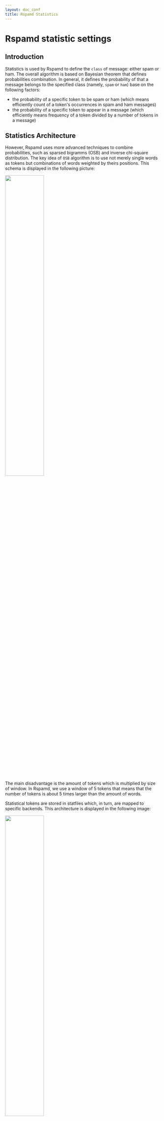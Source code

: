 ```yaml
---
layout: doc_conf
title: Rspamd Statistics
---
```

# Rspamd statistic settings

## Introduction

Statistics is used by Rspamd to define the `class` of message: either spam or ham. The overall algorithm is based on Bayesian theorem
that defines probabilities combination. In general, it defines the probability of that a message belongs to the specified class (namely, `spam` or `ham`)
base on the following factors:

- the probability of a specific token to be spam or ham (which means efficiently count of a token's occurrences in spam and ham messages)
- the probability of a specific token to appear in a message (which efficiently means frequency of a token divided by a number of tokens in a message)

## Statistics Architecture

However, Rspamd uses more advanced techniques to combine probabilities, such as sparsed bigramms (OSB) and inverse chi-square distribution.
The key idea of `OSB` algorithm is to use not merely single words as tokens but combinations of words weighted by theirs positions.
This schema is displayed in the following picture:

<img class="img-responsive" width="50%" src="{{ site.baseurl }}/img/rspamd-schemes.004.png">

The main disadvantage is the amount of tokens which is multiplied by size of window. In Rspamd, we use a window of 5 tokens that means that
the number of tokens is about 5 times larger than the amount of words.

Statistical tokens are stored in statfiles which, in turn, are mapped to specific backends. This architecture is displayed in the following image:

<img class="img-responsive" width="50%" src="{{ site.baseurl }}/img/rspamd-schemes.005.png">

## Statistics Configuration

Starting from Rspamd 1.0, we propose to use `sqlite3` as backed and `osb` as tokenizer. That also enables additional features, such as tokens normalization and
metainformation in statistics. The following configuration demonstrates the recommended statistics configuration:

~~~ucl
# Classifier's algorithm is BAYES
classifier "bayes" {
    tokenizer {
        name = "osb";
    }

    # Unique name used to learn the specific classifier
    name = "common_bayes";

    cache {
        path = "${DBDIR}/learn_cache.sqlite";
    }

    # Minimum number of words required for statistics processing
    min_tokens = 11;
    # Minimum learn count for both spam and ham classes to perform classification
    min_learns = 200;

    backend = "sqlite3";
    languages_enabled = true;
    statfile {
        symbol = "BAYES_HAM";
        path = "${DBDIR}/bayes.ham.sqlite";
        spam = false;
    }
    statfile {
        symbol = "BAYES_SPAM";
        path = "${DBDIR}/bayes.spam.sqlite";
        spam = true;
    }
}
~~~

It is also possible to organize per-user statistics using SQLite3 backend. However, you should ensure that Rspamd is called at the
finally delivery stage (e.g. LDA mode) to avoid multi-recipients messages. In case of a multi-recipient message, Rspamd would just use the
first recipient for user-based statistics which might be inappropriate for your configuration (however, Rspamd prefers SMTP recipients over MIME ones and prioritize
the special LDA header called `Delivered-To` that can be appended by `-d` options for `rspamc`). To enable per-user statistics, just add `users_enabled = true` property
to the **classifier** configuration. You can use per-user and per-language statistics simultaneously. For both types of statistics, Rspamd also
looks to the default language and default user's statistics allowing to have the common set of tokens shared for all users/languages.

### Classifier and headers
The classifer will only learn headers that are defined in `classify_headers` in the `options.inc` file.  It is therefore not necessary to remove any headers added (such as X-Spam or others) before learning, as these headers will not be used for classification.

## Using Lua scripts for `per_user` classifier

It is also possible to create custom Lua scripts to use customized user or language for a specific task. Here is an example
of such a script for extracting domain names from recipients organizing thus per-domain statistics:

~~~ucl
classifier "bayes" {
    tokenizer {
        name = "osb";
    }

    name = "bayes2";

    min_tokens = 11;
    min_learns = 200;

    backend = "sqlite3";
    per_language = true;
    per_user = <<EOD
return function(task)
    local rcpt = task:get_recipients(1)

if rcpt then
    one_rcpt = rcpt[1]
    if one_rcpt['domain'] then
        return one_rcpt['domain']
    end
end

return nil
end
EOD
    statfile {
        path = "/tmp/bayes2.spam.sqlite";
        symbol = "BAYES_SPAM2";
    }
    statfile {
        path = "/tmp/bayes2.ham.sqlite";
        symbol = "BAYES_HAM2";
    }
}
~~~

## Applying per-user and per-language statistics

From version 1.1, Rspamd uses independent statistics for users and joint statistics for languages. That means the following:

* If `per_user` is enabled then Rspamd looks for users statistics **only**
* If `per_language` is enabled then Rspamd looks for language specific statistics **plus** language independent statistics

It is different from 1.0 version where the second approach was used for both cases.

## Using multiple classifiers

Rspamd allows to learn and to check multiple classifiers for a single messages. This might be useful, for example, if you have common and per user statistics. It is even possible to use the same statfiles for these purposes. Classifiers **might** have the same symbols (thought it is not recommended) and they should have a **unique** `name` attribute that is used for learning. Here is an example of such a configuration:

~~~ucl
classifier "bayes" {
    tokenizer {
        name = "osb";
    }

    name = "users";
    min_tokens = 11;
    min_learns = 200;
    backend = "sqlite3";
    per_language = true;
    per_user = true;

    statfile {
        path = "/tmp/bayes.spam.sqlite";
        symbol = "BAYES_SPAM_USER";
    }
    statfile {
        path = "/tmp/bayes.ham.sqlite";
        symbol = "BAYES_HAM_USER";
    }
}

classifier "bayes" {
    tokenizer {
        name = "osb";
    }

    name = "common";
    min_tokens = 11;
    min_learns = 200;
    backend = "sqlite3";
    per_language = true;

    statfile {
        path = "/tmp/bayes.spam.sqlite";
        symbol = "BAYES_SPAM";
    }
    statfile {
        path = "/tmp/bayes.ham.sqlite";
        symbol = "BAYES_HAM";
    }
}
~~~

To learn specific classifier, you can use `-c` option for `rspamc` (or `Classifier` HTTP header):

	rspamc -c bayes learn_spam ...
	rspamc -c bayes_user -d user@example.com learn_ham ...

## Redis statistics

From version 1.1, it is also possible to specify Redis as a backend for statistics and cache of learned messages. Redis is recommended for clustered configurations as it allows simultaneous learn and checks and, besides, is very fast. To setup Redis, you could use redis backend for a classifier (cache is set to the same servers accordingly).

The following configuration is a full featured example of how you can set up redis for the statistics. Please edit `/etc/rspamd/local.d/statistic.conf` and paste the code.

For a redis classifier, you need to set the backend to `redis`. If you want to have bayes auto learning, you need to tell it to the configuration file. See below for further explanations on this parameter.

Bayes tokens can be stored per user when you define a LUA function.

The statfile parameters are used for the key names in redis. You should also specify, which symbol is spam and which is for ham.

At the end of this configuration file, you find a learning condition LUA function. It keeps track of already learned tokens.

~~~ucl
classifier "bayes" {
    tokenizer {
    name = "osb";
    }

    backend = "redis";
    servers = "127.0.0.1:6379";
    min_tokens = 11;
    min_learns = 200;
    autolearn = true;

    per_user = <<EOD
return function(task)
    local rcpt = task:get_recipients(1)

if rcpt then
    one_rcpt = rcpt[1]
    if one_rcpt['domain'] then
        return one_rcpt['domain']
    end
end

return nil
end
EOD

    statfile {
        symbol = "BAYES_HAM";
        spam = false;
    }
    statfile {
        symbol = "BAYES_SPAM";
        spam = true;
    }
    learn_condition =<<EOD
return function(task, is_spam, is_unlearn)
    local prob = task:get_mempool():get_variable('bayes_prob', 'double')

    if prob then
        local in_class = false
        local cl
        if is_spam then
            cl = 'spam'
            in_class = prob >= 0.95
        else
            cl = 'ham'
            in_class = prob <= 0.05
        end

        if in_class then
            return false,string.format('already in class %s; probability %.2f%%',
            cl, math.abs((prob - 0.5) * 200.0))
        end
    end

    return true
end
EOD
}
~~~

`per_languages` is not supported by Redis - it just stores everything in the same place. `write_servers` are used in the master-slave rotation by default and used for learning, whilst read-only servers are selected randomly each time:

Supported parameters for the redis backend are:

- `tokenizer`: leave it as shown for now. Currently only osb is supported
- `backend`: set it to redis
- `servers`: IP or hostname with port for the redis server. Use an IP for the loopback interface, if you have defined localhost in /etc/hosts for both IPv4 and IPv6, or your redis server will not be found!
- `write_servers` (optional): If needed, define dedicated servers for learning
- `password` (optional): Password for the redis server
- `database` (optional): Database to use (though it is recommended to use dedicated redis instances and not databases in redis)
- `min_tokens` : minimum number of words required for statistics processing
- `min_learns` (optional): minimum learn count for **both** spam and ham classes to perform  classification
- `autolearn` (optional): see below for details
- `per_user` (optional): enable per users statistics. See above
- `statfile`: Define keys for spam and ham mails.
- `learn_condition` (optional): Lua function for autoleraning as described below.

## Autolearning

From version 1.1, Rspamd supports autolearning for statfiles. Autolearning is applied after all rules are processed (including statistics) if and only if the same symbol has not been inserted. E.g. a message won't be learned as spam if `BAYES_SPAM` is already in the results of checking.

There are 3 possibilities to specify autolearning:

* `autolearn = true`: autolearning is performing as spam if a message has `reject` action and as ham if a message has **negative** score
* `autolearn = [-5, 5]`: autolearn as ham if score is less `-5` and as spam if score is more than `5`
* `autolearn = "return function(task) ... end"`: use the following Lua function to detect if autolearn is needed (function should return 'ham' if learn as ham is needed and string 'spam' if learn as spam is needed, if no learn is needed then a function can return anything including `nil`)

Redis backend is highly recommended for autolearning purposes since it's the only backend with high concurrency level when multiple writers are properly synchronized.
